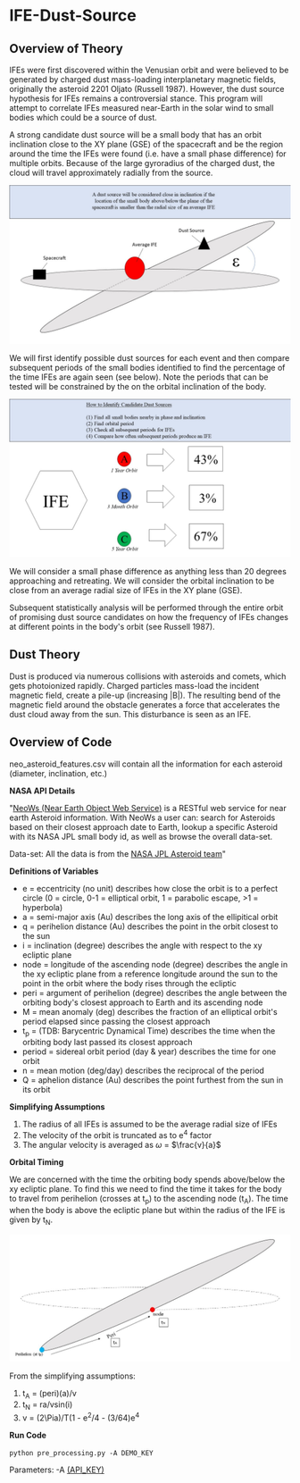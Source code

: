 # IFE-Dust-Source

## Overview of Theory
IFEs were first discovered within the Venusian orbit and were believed to be generated by charged dust mass-loading interplanetary magnetic fields, originally the asteroid 2201 Oljato (Russell 1987). However, the dust source hypothesis for IFEs remains a controversial stance. This program will attempt to correlate IFEs measured near-Earth in the solar wind to small bodies which could be a source of dust.

A strong candidate dust source will be a small body that has an orbit inclination close to the XY plane (GSE) of the spacecraft and be the region around the time the IFEs were found (i.e. have a small phase difference) for multiple orbits. Because of the large gyroradius of the charged dust, the cloud will travel approximately radially from the source.

![Inclination Criteria](acceptable_inclination_criteria.JPG)

We will first identify possible dust sources for each event and then compare subsequent periods of the small bodies identified to find the percentage of the time IFEs are again seen (see below). Note the periods that can be tested will be constrained by the on the orbital inclination of the body.

![Steps to Identify Dust Sources](identify_dust_source_steps.JPG)

We will consider a small phase difference as anything less than 20 degrees approaching and retreating. We will consider the orbital inclination to be close from an average radial size of IFEs in the XY plane (GSE).

Subsequent statistically analysis will be performed through the entire orbit of promising dust source candidates on how the frequency of IFEs changes at different points in the body's orbit (see Russell 1987).

## Dust Theory
Dust is produced via numerous collisions with asteroids and comets, which gets photoionized rapidly. Charged particles mass-load the incident magnetic field, create a pile-up (increasing |B|). The resulting bend of the magnetic field around the obstacle generates a force that accelerates the dust cloud away from the sun. This disturbance is seen as an IFE.


## Overview of Code


neo_asteroid_features.csv will contain all the information for each asteroid (diameter, inclination, etc.) 

**NASA API Details**

"[NeoWs (Near Earth Object Web Service)](https://api.nasa.gov/api.html#NeoWS
"NASA NeoWS API") is a RESTful web service for near earth Asteroid information. With NeoWs a user can: search for Asteroids based on their closest approach date to Earth, lookup a specific Asteroid with its NASA JPL small body id, as well as browse the overall data-set.

Data-set: All the data is from the [NASA JPL Asteroid team](http://neo.jpl.nasa.gov/ "Neo JPL Full Dataset in Online Format")"

**Definitions of Variables**
* e = eccentricity (no unit) describes how close the orbit is to a perfect circle (0 = circle, 0-1 = elliptical orbit, 1 = parabolic escape, >1 = hyperbola)
* a = semi-major axis (Au) describes the long axis of the ellipitical orbit
* q = perihelion distance (Au) describes the point in the orbit closest to the sun
* i = inclination (degree) describes the angle with respect to the xy ecliptic plane
* node = longitude of the ascending node (degree) describes the angle in the xy ecliptic plane from a reference longitude around the sun to the point in the orbit where the body rises through the ecliptic
* peri = argument of perihelion (degree) describes the angle between the orbiting body's closest approach to Earth and its ascending node
* M = mean anomaly (deg) describes the fraction of an elliptical orbit's period elapsed since passing the closest approach
* t<sub>p</sub> =  (TDB: Barycentric Dynamical Time) describes the time when the orbiting body last passed its closest approach
* period = sidereal orbit period (day & year) describes the time for one orbit
* n = mean motion (deg/day) describes the reciprocal of the period
* Q = aphelion distance (Au) describes the point furthest from the sun in its orbit


**Simplifying Assumptions**
1. The radius of all IFEs is assumed to be the average radial size of IFEs
2. The velocity of the orbit is truncated as to e<sup>4</sup> factor
3. The angular velocity is averaged as $\omega$ = $\frac{v}{a}$ 

**Orbital Timing**

We are concerned with the time the orbiting body spends above/below the xy ecliptic plane. To find this we need to find the time it takes for the body to travel from perihelion (crosses at t<sub>p</sub>) to the ascending node (t<sub>A</sub>). The time when the body is above the ecliptic plane but within the radius of the IFE is given by t<sub>N</sub>.

![timing the orbit](timing_orbit.jpg)

From the simplifying assumptions:

1. t<sub>A</sub> = (peri)(a)/v
2. t<sub>N</sub> = ra/vsin(i)
3. v = (2\Pia)/T(1 - e<sup>2</sup>/4 - (3/64)e<sup>4</sup>

**Run Code**

`
python pre_processing.py -A DEMO_KEY
`

Parameters: -A [(API_KEY)](https://api.nasa.gov/index.html#apply-for-an-api-key "Get NASA API Key, but a test run works with 'DEMO_KEY'")
